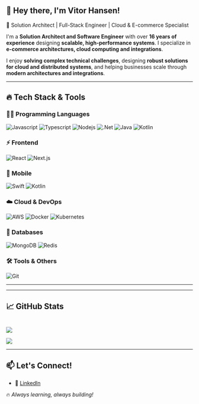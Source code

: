 <br/>

## 👋 Hey there, I'm Vitor Hansen!

🚀 Solution Architect | Full-Stack Engineer | Cloud & E-commerce Specialist  

I'm a **Solution Architect and Software Engineer** with over **16 years of experience** designing **scalable, high-performance systems**. I specialize in **e-commerce architectures, cloud computing and integrations**.  

I enjoy **solving complex technical challenges**, designing **robust solutions for cloud and distributed systems**, and helping businesses scale through **modern architectures and integrations**.  

---

## 🔥 **Tech Stack & Tools**  

### **👨‍💻 Programming Languages**
![Javascript](https://img.shields.io/badge/Javascript-F0DB4F?style=for-the-badge&labelColor=black&logo=javascript&logoColor=F0DB4F)
![Typescript](https://img.shields.io/badge/Typescript-007acc?style=for-the-badge&labelColor=black&logo=typescript&logoColor=007acc)
![Nodejs](https://img.shields.io/badge/Nodejs-3C873A?style=for-the-badge&labelColor=black&logo=node.js&logoColor=3C873A)
![.Net](https://img.shields.io/badge/.net-5d2a90?style=for-the-badge&logo=.net&logoColor=white)
![Java](https://img.shields.io/badge/java-ea242e?style=for-the-badge&logo=java&logoColor=white)
![Kotlin](https://img.shields.io/badge/Kotlin-c318d2?style=for-the-badge&labelColor=black&logo=Kotlin)

### **⚡ Frontend**
![React](https://img.shields.io/badge/-React-61DBFB?style=for-the-badge&labelColor=black&logo=react&logoColor=61DBFB)
![Next.js](https://img.shields.io/badge/next.js-000000?style=for-the-badge&logo=nextdotjs&logoColor=white)

### **📱 Mobile**
![Swift](https://img.shields.io/badge/Swift-f4431f?style=for-the-badge&labelColor=black&logo=Swift)
![Kotlin](https://img.shields.io/badge/Kotlin-c318d2?style=for-the-badge&labelColor=black&logo=Kotlin)

### **☁️ Cloud & DevOps**
![AWS](https://img.shields.io/badge/Aws-fd9824?style=for-the-badge&logo=aws&logoColor=white)
![Docker](https://img.shields.io/badge/docker-2da0ea?style=for-the-badge&logo=docker&logoColor=white)
![Kubernetes](https://img.shields.io/badge/kubernetes-2da0ea?style=for-the-badge&logo=kubernetes&logoColor=white)

### **💾 Databases**
![MongoDB](https://img.shields.io/badge/MongoDB-4EA94B?style=for-the-badge&logo=mongodb&logoColor=white)
![Redis](https://img.shields.io/badge/redis-a32422?style=for-the-badge&logo=redis&logoColor=white)

### **🛠️ Tools & Others**
![Git](https://img.shields.io/badge/Git-F05032?style=for-the-badge&logo=git&logoColor=white)

---


---

## 📈 **GitHub Stats**  

<br/>
<img src="https://github-readme-streak-stats.herokuapp.com/?user=v-hansen&theme=tokyonight&hide_border=true"/>
<br/>

![](https://komarev.com/ghpvc/?username=v-hansen&color=blue)  

---

## 📫 **Let's Connect!**  
- 💼 [LinkedIn](https://www.linkedin.com/in/vitor-hansen)  


🔥 _Always learning, always building!_  
